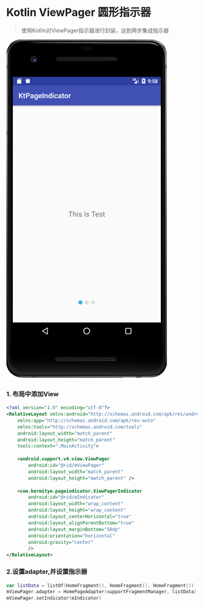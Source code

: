 # Kotlin ViewPager 圆形指示器

> 使用Kotlin对ViewPager指示器进行封装，达到两步集成指示器



![1](https://github.com/yebook/KtPageIndicator/blob/master/1.png)





### 1. 布局中添加View

```xml
<?xml version="1.0" encoding="utf-8"?>
<RelativeLayout xmlns:android="http://schemas.android.com/apk/res/android"
    xmlns:app="http://schemas.android.com/apk/res-auto"
    xmlns:tools="http://schemas.android.com/tools"
    android:layout_width="match_parent"
    android:layout_height="match_parent"
    tools:context=".MainActivity">

    <android.support.v4.view.ViewPager
        android:id="@+id/mViewPager"
        android:layout_width="match_parent"
        android:layout_height="match_parent" />

    <com.kermitye.pageindicator.ViewPagerIndicator
        android:id="@+id/mIndicator"
        android:layout_width="wrap_content"
        android:layout_height="wrap_content"
        android:layout_centerHorizontal="true"
        android:layout_alignParentBottom="true"
        android:layout_marginBottom="50dp"
        android:orientation="horizontal"
        android:gravity="center"
        />
</RelativeLayout>
```



### 2.设置adapter,并设置指示器

```kotlin
var listData = listOf(HomeFragment(), HomeFragment(), HomeFragment())
mViewPager.adapter = HomePageAdapter(supportFragmentManager, listData)
mViewPager.setIndicator(mIndicator)
```
